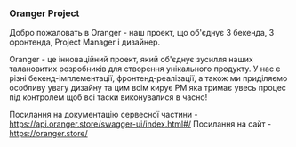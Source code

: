### Oranger Project

Добро пожаловать в Oranger - наш проект, що об'єднує 3 бекенда, 3 фронтенда, Project Manager і дизайнер.

Oranger - це інноваційний проект, який об'єднує зусилля наших талановитих розробників для створення унікального продукту. 
У нас є різні бекенд-імплементації, фронтенд-реалізації, а також ми приділяємо особливу увагу дизайну та цим всім кирує PM яка тримає увесь процес під контролем щоб всі таски виконувалися в часно!

Посилання на документацію сервесної частини - https://api.oranger.store/swagger-ui/index.html#/
Посилання на сайт - https://oranger.store/
